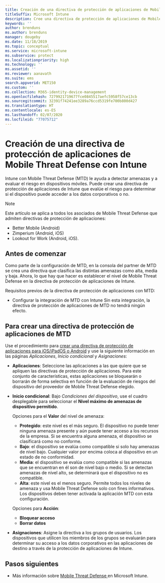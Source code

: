 ```yaml
---
title: Creación de una directiva de protección de aplicaciones de Mobile Threat Defense (MTD) con Intune
titleSuffix: Microsoft Intune
description: Cree una directiva de protección de aplicaciones de Mobile Threat Defense (MTD) con Microsoft Intune.
keywords: ''
author: brenduns
ms.author: brenduns
manager: dougeby
ms.date: 11/18/2019
ms.topic: conceptual
ms.service: microsoft-intune
ms.subservice: protect
ms.localizationpriority: high
ms.technology: ''
ms.assetid: ''
ms.reviewer: aanavath
ms.suite: ems
search.appverid: MET150
ms.custom: ''
ms.collection: M365-identity-device-management
ms.openlocfilehash: 7279921719677fce0845517aefc5958f57ce13cb
ms.sourcegitcommit: 32391f74241ee3289a76ccd5319fe700b800d427
ms.translationtype: HT
ms.contentlocale: es-ES
ms.lasthandoff: 02/07/2020
ms.locfileid: "77075712"
---
```

# <a name="create-mobile-threat-defense-app-protection-policy-with-intune"></a>Creación de una directiva de protección de aplicaciones de Mobile Threat Defense con Intune

Intune con Mobile Threat Defense (MTD) le ayuda a detectar amenazas y a evaluar el riesgo en dispositivos móviles. Puede crear una directiva de protección de aplicaciones de Intune que evalúe el riesgo para determinar si el dispositivo puede acceder a los datos corporativos o no.


> [!NOTE]
> Este artículo se aplica a todos los asociados de Mobile Threat Defense que admiten directivas de protección de aplicaciones:
>
> - Better Mobile (Android)
> - Zimperium (Android, iOS)
> - Lookout for Work (Android, iOS).

## <a name="before-you-begin"></a>Antes de comenzar

Como parte de la configuración de MTD, en la consola del partner de MTD se crea una directiva que clasifica las distintas amenazas como alta, media y baja. Ahora, lo que hay que hacer es establecer el nivel de Mobile Threat Defense en la directiva de protección de aplicaciones de Intune.

Requisitos previos de la directiva de protección de aplicaciones con MTD:

- Configurar la integración de MTD con Intune Sin esta integración, la directiva de protección de aplicaciones de MTD no tendrá ningún efecto.

## <a name="to-create-an-mtd-app-protection-policy"></a>Para crear una directiva de protección de aplicaciones de MTD

Use el procedimiento para [crear una directiva de protección de aplicaciones para iOS/iPadOS o Android](../apps/app-protection-policies.md#app-protection-policies-for-iosipados-and-android-apps) y use la siguiente información en las páginas *Aplicaciones*, *Inicio condicional* y *Asignaciones*:

- **Aplicaciones**: Seleccione las aplicaciones a las que quiere que se apliquen las directivas de protección de aplicaciones. Para este conjunto de características, estas aplicaciones se bloquearán o borrarán de forma selectiva en función de la evaluación de riesgos del dispositivo del proveedor de Mobile Threat Defense elegido. 
- **Inicio condicional**:  Bajo *Condiciones del dispositivo*, use el cuadro desplegable para seleccionar el **Nivel máximo de amenazas de dispositivo permitido**.

  Opciones para el **Valor** del nivel de amenaza:

  - **Protegido**: este nivel es el más seguro. El dispositivo no puede tener ninguna amenaza presente y aún puede tener acceso a los recursos de la empresa. Si se encuentra alguna amenaza, el dispositivo se clasificará como no conforme.
  - **Bajo**: el dispositivo se evalúa como compatible si solo hay amenazas de nivel bajo. Cualquier valor por encima coloca al dispositivo en un estado de no conformidad.
  - **Media**: el dispositivo se evalúa como compatible si las amenazas que se encuentran en él son de nivel bajo o medio. Si se detectan amenazas de nivel alto, se determinará que el dispositivo no es compatible.
  - **Alta**: este nivel es el menos seguro. Permite todos los niveles de amenaza y usa Mobile Threat Defense solo con fines informativos. Los dispositivos deben tener activada la aplicación MTD con esta configuración.

  Opciones para **Acción**:

  - **Bloquear acceso**
  - **Borrar datos**

- **Asignaciones**: Asigne la directiva a los grupos de usuarios.  Los dispositivos que utilicen los miembros de los grupos se evaluarán para determinar su acceso a los datos corporativos en las aplicaciones de destino a través de la protección de aplicaciones de Intune.


## <a name="next-steps"></a>Pasos siguientes  

- Más información sobre [Mobile Threat Defense ](~/protect/mobile-threat-defense.md) en Microsoft Intune.

